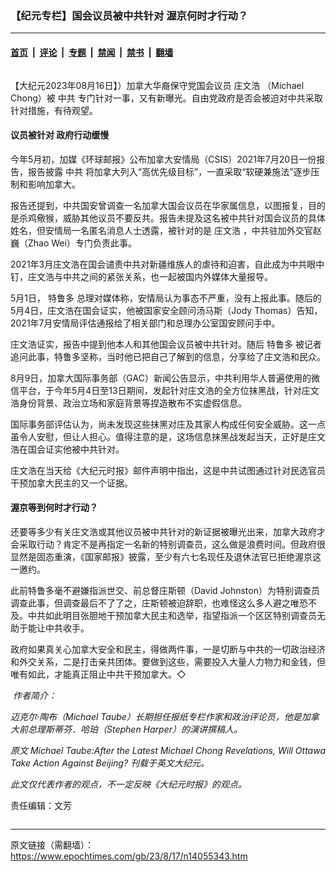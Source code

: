 ### 【纪元专栏】国会议员被中共针对 渥京何时才行动？

---

#### [首页](../../../..?n14055343) &nbsp;|&nbsp; [评论](../../../../../epoch-comment?n14055343) &nbsp;|&nbsp; [专题](../../../../../epoch-special?n14055343) &nbsp;|&nbsp; [禁闻](../../../../../epoch-news?n14055343) &nbsp;|&nbsp; [禁书](../../../../../books?n14055343) &nbsp;|&nbsp; [翻墙](https://github.com/gfw-breaker/nogfw/blob/master/README.md?n14055343)


<div class="column" id="artbody" itemprop="articleBody">
 <!-- article content begin -->
 <p>
  【大纪元2023年08月16日】）加拿大华裔保守党国会议员
  <ok href="https://www.epochtimes.com/gb/tag/%E5%BA%84%E6%96%87%E6%B5%A9.html">
   庄文浩
  </ok>
  （Michael Chong）被
  <ok href="https://www.epochtimes.com/gb/tag/%E4%B8%AD%E5%85%B1.html">
   中共
  </ok>
  专门针对一事，又有新曝光。自由党政府是否会被迫对中共采取针对措施，有待观望。
 </p>
 <h4>
  议员被针对 政府行动缓慢
 </h4>
 <p>
  今年5月初，加媒《环球邮报》公布加拿大安情局（CSIS）2021年7月20日一份报告，报告披露
  <ok href="https://www.epochtimes.com/gb/tag/%E4%B8%AD%E5%85%B1.html">
   中共
  </ok>
  将加拿大列入“高优先级目标”，一直采取“软硬兼施法”逐步压制和影响加拿大。
 </p>
 <p>
  报告还提到，中共国安曾调查一名加拿大国会议员在华家属信息，以图报复，目的是杀鸡儆猴，威胁其他议员不要反共。报告未提及这名被中共针对国会议员的具体姓名，但安情局一名匿名消息人士透露，被针对的是
  <ok href="https://www.epochtimes.com/gb/tag/%E5%BA%84%E6%96%87%E6%B5%A9.html">
   庄文浩
  </ok>
  ，中共驻加外交官赵巍（Zhao Wei）专门负责此事。
 </p>
 <p>
  2021年3月庄文浩在国会谴责中共对新疆维族人的虐待和迫害，自此成为中共眼中钉，庄文浩与中共之间的紧张关系，也一起被国内外媒体大量报导。
 </p>
 <p>
  5月1日，
  <ok href="https://www.epochtimes.com/gb/tag/%E7%89%B9%E9%B2%81%E5%A4%9A.html">
   特鲁多
  </ok>
  总理对媒体称，安情局认为事态不严重，没有上报此事。随后的5月4日，庄文浩在国会证实，他被国家安全顾问汤马斯（Jody Thomas）告知，2021年7月安情局评估通报给了相关部门和总理办公室国安顾问手中。
 </p>
 <p>
  庄文浩证实，报告中提到他本人和其他国会议员被中共针对。随后
  <ok href="https://www.epochtimes.com/gb/tag/%E7%89%B9%E9%B2%81%E5%A4%9A.html">
   特鲁多
  </ok>
  被记者追问此事，特鲁多坚称，当时他已把自己了解到的信息，分享给了庄文浩和民众。
 </p>
 <p>
  8月9日，加拿大国际事务部（GAC）新闻公告显示，中共利用华人普遍使用的微信平台，于今年5月4日至13日期间，发起针对庄文浩的全方位抹黑战，针对庄文浩身份背景、政治立场和家庭背景等捏造散布不实虚假信息。
 </p>
 <p>
  国际事务部评估认为，尚未发现这些抹黑对庄及其家人构成任何安全威胁。这一点虽令人安慰，但让人担心。值得注意的是，这场信息抹黑战发起当天，正好是庄文浩在国会证实他被中共针对。
 </p>
 <p>
  庄文浩在当天给《大纪元时报》邮件声明中指出，这是中共试图通过针对民选官员干预加拿大民主的又一个证据。
 </p>
 <h4>
  渥京等到何时才行动？
 </h4>
 <p>
  还要等多少有关庄文浩或其他议员被中共针对的新证据被曝光出来，加拿大政府才会采取行动？肯定不是再指定一名新的特别调查员，这么做是浪费时间。但政府很显然是固态重演，《国家邮报》披露，至少有六七名现任及退休法官已拒绝渥京这一邀约。
 </p>
 <p>
  此前特鲁多毫不避嫌指派世交、前总督庄斯顿（David Johnston）为特别调查员调查此事，但调查最后不了了之，庄斯顿被迫辞职，也难怪这么多人避之唯恐不及。中共如此明目张胆地干预加拿大民主和选举，指望指派一个区区特别调查员无助于能让中共收手。
 </p>
 <p>
  政府如果真关心加拿大安全和民主，得做两件事，一是切断与中共的一切政治经济和外交关系，二是打击亲共团体。要做到这些，需要投入大量人力物力和金钱，但唯有如此，才能真正阻止中共干预加拿大。◇
 </p>
 <p>
  <ok href="https://i.epochtimes.com/assets/uploads/2023/08/id14056137-WEB_MichaelTaube.jpg">
   <img alt="" class="wp-image-14056137 alignleft" src="https://i.epochtimes.com/assets/uploads/2023/08/id14056137-WEB_MichaelTaube.jpg"/>
  </ok>
  <em>
   作者简介：
  </em>
 </p>
 <p>
  <em>
   迈克尔·陶布（Michael Taube）长期担任报纸专栏作家和政治评论员，他是加拿大前总理斯蒂芬．哈珀（Stephen Harper）的演讲撰稿人。
  </em>
 </p>
 <p>
  <em>
   原文
   <ok href="https://www.theepochtimes.com/opinion/michael-taube-after-the-latest-michael-chong-revelations-will-ottawa-take-action-against-beijing-5462403">
    Michael Taube:After the Latest Michael Chong Revelations, Will Ottawa Take Action Against Beijing?
   </ok>
   刊载于英文大纪元。
  </em>
 </p>
 <p>
  <em>
   此文仅代表作者的观点，不一定反映《大纪元时报》的观点。
  </em>
 </p>
 <p>
  责任编辑：文芳
 </p>
 <!-- article content end -->
</div>


---

原文链接（需翻墙）：https://www.epochtimes.com/gb/23/8/17/n14055343.htm